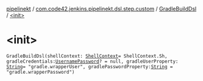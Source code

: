 [pipelinekt](../../index.md) / [com.code42.jenkins.pipelinekt.dsl.step.custom](../index.md) / [GradleBuildDsl](index.md) / [&lt;init&gt;](./-init-.md)

# &lt;init&gt;

`GradleBuildDsl(shellContext: `[`ShellContext`](../-shell-context/index.md)` = ShellContext.Sh, gradleCredentials: `[`UsernamePassword`](../../com.code42.jenkins.pipelinekt.core.credentials/-username-password/index.md)`? = null, gradleUserProperty: `[`String`](https://kotlinlang.org/api/latest/jvm/stdlib/kotlin/-string/index.html)` = "gradle.wrapperUser", gradlePasswordProperty: `[`String`](https://kotlinlang.org/api/latest/jvm/stdlib/kotlin/-string/index.html)` = "gradle.wrapperPassword")`